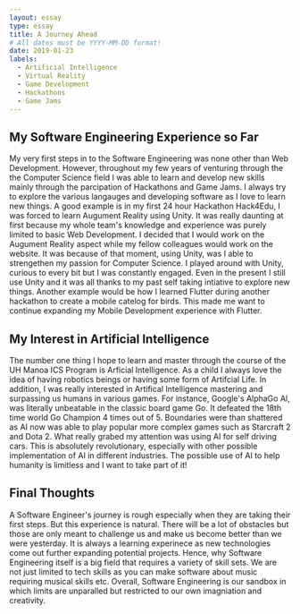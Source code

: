 ```yaml
---
layout: essay
type: essay
title: A Journey Ahead
# All dates must be YYYY-MM-DD format!
date: 2019-01-23
labels:
  - Artificial Intelligence
  - Virtual Reality
  - Game Development
  - Hackathons
  - Game Jams
---
```


## My Software Engineering Experience so Far
My very first steps in to the Software Engineering was none other than Web Development. However, throughout my few years of venturing through the the Computer Science field I was able to learn and develop new skills mainly through the parcipation of Hackathons and Game Jams. I always try to explore the various langauges and developing software as I love to learn new things. A good example is in my first 24 hour Hackathon Hack4Edu, I was forced to learn Augument Reality using Unity. It was really daunting at first because my whole team's knowledge and experience was purely limited to basic Web Development. I decided that I would work on the Augument Reality aspect while my fellow colleagues would work on the website. It was because of that moment, using Unity, was I able to strengethen my passion for Computer Science. I played around with Unity, curious to every bit but I was constantly engaged. Even in the present I still use Unity and it was all thanks to my past self taking intiative to explore new things. Another example would be how I learned Flutter during another hackathon to create a mobile catelog for birds. This made me want to continue expanding my Mobile Development experience with Flutter. 


## My Interest in Artificial Intelligence 
The number one thing I hope to learn and master through the course of the UH Manoa ICS Program is Arficial Intelligence. As a child I always love the idea of having robotics beings or having some form of Artifcial Life. In addition, I was really interested in Artifical Intelligence mastering and surpassing us humans in various games. For instance, Google's AlphaGo AI, was literally unbeatable in the classic board game Go. It defeated the 18th time world Go Champion 4 times out of 5. Boundaries were than shattered as AI now was able to play popular more complex games such as Starcraft 2 and Dota 2. What really grabed my attention was using AI for self driving cars. This is absolutely revolutionary, especially with other possible implementation of AI in different industries. The possible use of AI to help humanity is limitless and I want to take part of it!

## Final Thoughts
A Software Engineer's journey is rough especially when they are taking their first steps. But this experience is natural. There will be a lot of obstacles but those are only meant to challenge us and make us become better than we were yesterday. It is always a learning experinece as new technologies come out further expanding potential projects. Hence,  why Software Engineering itself is a big field that requires a variety of skill sets. We are not just limited to tech skills as you can make software about music requiring musical skills etc. Overall, Software Engineering is our sandbox in which limits are unparalled but restricted to our own imagniation and creativity. 